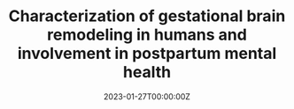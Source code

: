 ---
title: 'Characterization of gestational brain remodeling in humans and involvement in postpartum mental health'
authors:
- Magdalena Martínez García
date: "2023-01-27T00:00:00Z"
doi: ""
publishDate: "2023-01-27T00:00:00Z"
# Publication type.
# Legend: 0 = Uncategorized; 1 = Conference paper; 2 = Journal article;
# 3 = Preprint / Working Paper; 4 = Report; 5 = Book; 6 = Book section;
# 7 = Thesis; 8 = Patent
publication_types: ["7"]
publication: 'Doctorado en Ciencia y Tecnología Biomédica. Universidad Carlos III de Madrid'
tags:
- Thesis
featured: false
links:
- name: Enlace a la tesis
  url: https://e-archivo.uc3m.es/bitstream/handle/10016/35978/tesis_luis_marcos_vidal_2022.pdf
---